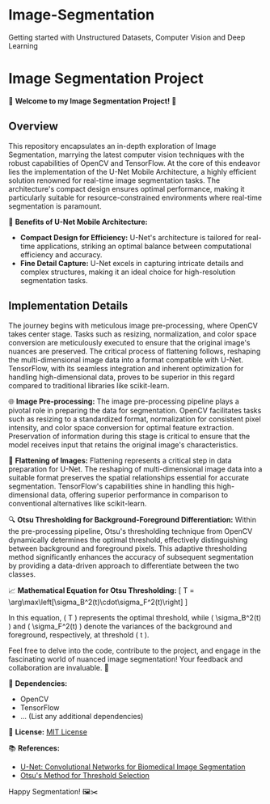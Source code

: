 # Image-Segmentation
Getting started with Unstructured Datasets, Computer Vision and Deep Learning

# Image Segmentation Project

🌟 **Welcome to my Image Segmentation Project!** 🌟

## Overview

This repository encapsulates an in-depth exploration of Image Segmentation, marrying the latest computer vision techniques with the robust capabilities of OpenCV and TensorFlow. At the core of this endeavor lies the implementation of the U-Net Mobile Architecture, a highly efficient solution renowned for real-time image segmentation tasks. The architecture's compact design ensures optimal performance, making it particularly suitable for resource-constrained environments where real-time segmentation is paramount.

🚀 **Benefits of U-Net Mobile Architecture:**
- **Compact Design for Efficiency:** U-Net's architecture is tailored for real-time applications, striking an optimal balance between computational efficiency and accuracy.
- **Fine Detail Capture:** U-Net excels in capturing intricate details and complex structures, making it an ideal choice for high-resolution segmentation tasks.

## Implementation Details

The journey begins with meticulous image pre-processing, where OpenCV takes center stage. Tasks such as resizing, normalization, and color space conversion are meticulously executed to ensure that the original image's nuances are preserved. The critical process of flattening follows, reshaping the multi-dimensional image data into a format compatible with U-Net. TensorFlow, with its seamless integration and inherent optimization for handling high-dimensional data, proves to be superior in this regard compared to traditional libraries like scikit-learn.

🌐 **Image Pre-processing:**
The image pre-processing pipeline plays a pivotal role in preparing the data for segmentation. OpenCV facilitates tasks such as resizing to a standardized format, normalization for consistent pixel intensity, and color space conversion for optimal feature extraction. Preservation of information during this stage is critical to ensure that the model receives input that retains the original image's characteristics.

🔄 **Flattening of Images:**
Flattening represents a critical step in data preparation for U-Net. The reshaping of multi-dimensional image data into a suitable format preserves the spatial relationships essential for accurate segmentation. TensorFlow's capabilities shine in handling this high-dimensional data, offering superior performance in comparison to conventional alternatives like scikit-learn.

🔍 **Otsu Thresholding for Background-Foreground Differentiation:**
Within the pre-processing pipeline, Otsu's thresholding technique from OpenCV dynamically determines the optimal threshold, effectively distinguishing between background and foreground pixels. This adaptive thresholding method significantly enhances the accuracy of subsequent segmentation by providing a data-driven approach to differentiate between the two classes.

📈 **Mathematical Equation for Otsu Thresholding:**
\[ T = \arg\max\left[\sigma_B^2(t)\cdot\sigma_F^2(t)\right] \]

In this equation, \( T \) represents the optimal threshold, while \( \sigma_B^2(t) \) and \( \sigma_F^2(t) \) denote the variances of the background and foreground, respectively, at threshold \( t \).

Feel free to delve into the code, contribute to the project, and engage in the fascinating world of nuanced image segmentation! Your feedback and collaboration are invaluable. 🙌

🔗 **Dependencies:**
- OpenCV
- TensorFlow
- ... (List any additional dependencies)

📄 **License:** [MIT License](LICENSE)

📚 **References:**
- [U-Net: Convolutional Networks for Biomedical Image Segmentation](https://arxiv.org/abs/1505.04597)
- [Otsu's Method for Threshold Selection](https://ieeexplore.ieee.org/document/4310076)

Happy Segmentation! 🖼️✂️
